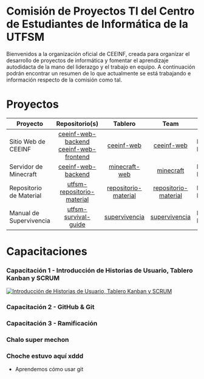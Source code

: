 # Comisión de Proyectos TI del Centro de Estudiantes de Informática de la UTFSM

Bienvenidos a la organización oficial de CEEINF, creada para organizar el desarrollo de proyectos de informática y fomentar el aprendizaje autodidacta de la mano del liderazgo y el trabajo en equipo. A continuación podrán encontrar un resumen de lo que actualmente se está trabajando e información respecto de la comisión como tal.

# Proyectos

| Proyecto            |                                                                    Repositorio(s)                                                                   |                            Tablero                            |                                 Team                                | Estado        |
|---------------------|:---------------------------------------------------------------------------------------------------------------------------------------------------:|:-------------------------------------------------------------:|:-------------------------------------------------------------------:|---------------|
| Sitio Web de CEEINF | [ceeinf-web-backend](https://github.com/CEEINF-UTFSM/ceeinf-web-backend) <br /> [ceeinf-web-frontend](https://github.com/CEEINF-UTFSM/ceeinf-web-frontend) | [ceeinf-web](https://github.com/orgs/CEEINF-UTFSM/projects/3) | [ceeinf-web](https://github.com/orgs/CEEINF-UTFSM/teams/ceeinf-web) | En Desarrollo |
| Servidor de Minecraft | [ceeinf-web-backend](https://github.com/CEEINF-UTFSM/minecraft-web) | [minecraft-web](https://github.com/orgs/CEEINF-UTFSM/projects/6) | [minecraft](https://github.com/orgs/CEEINF-UTFSM/teams/minecraft)		| En Desarrollo |
| Repositorio de Material | [utfsm-repositorio-material](https://github.com/CEEINF-UTFSM/utfsm-repositorio-material) | [repositorio-material](https://github.com/orgs/CEEINF-UTFSM/projects/5) |[repositorio-material](https://github.com/orgs/CEEINF-UTFSM/teams/repositorio-material)| En Desarrollo |
|Manual de Supervivencia| [utfsm-survival-guide](https://github.com/CEEINF-UTFSM/utfsm-survival-guide) | [supervivencia](https://github.com/orgs/CEEINF-UTFSM/projects/4) | [supervivencia](https://github.com/orgs/CEEINF-UTFSM/teams/supervivencia) | En Desarrollo |

# Capacitaciones

### Capacitación 1 - Introducción de Historias de Usuario, Tablero Kanban y SCRUM

[![Introducción de Historias de Usuario, Tablero Kanban y SCRUM](https://img.youtube.com/vi/zo6dTz2xjdY/0.jpg)](https://www.youtube.com/watch?v=zo6dTz2xjdY "Introducción de Historias de Usuario, Tablero Kanban y SCRUM")


### Capacitación 2 - GitHub & Git

### Capacitación 3 - Ramificación

### Chalo super mechon
### Choche estuvo aquí xddd 

* Aprendemos cómo usar git
